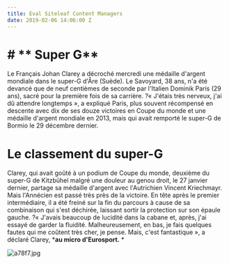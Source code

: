 ```yaml
---
title: Eval Siteleaf Content Managers
date: 2019-02-06 14:06:00 Z
---
```


# # ** Super G**

Le Français Johan Clarey a décroché mercredi une médaille d'argent mondiale dans le super-G d'Åre (Suède). Le Savoyard, 38 ans, n'a été devancé que de neuf centièmes de seconde par l'Italien Dominik Paris (29 ans), sacré pour la première fois de sa carrière. ?« J'étais très nerveux, j'ai dû attendre longtemps », a expliqué Paris, plus souvent récompensé en descente avec dix de ses douze victoires en Coupe du monde et une médaille d'argent mondiale en 2013, mais qui avait remporté le super-G de Bormio le 29 décembre dernier.
# **Le classement du super-G**

Clarey, qui avait goûté à un podium de Coupe du monde, deuxième du super-G de Kitzbühel malgré une douleur au genou droit, le 27 janvier dernier, partage sa médaille d'argent avec l'Autrichien Vincent Kriechmayr. Mais l'Annécien est passé très près de la victoire. En tête après le premier intermédiaire, il a été freiné sur la fin du parcours à cause de sa combinaison qui s'est déchirée, laissant sortir la protection sur son épaule gauche. ?« J'avais beaucoup de lucidité dans la cabane et, après, j'ai essayé de garder la fluidité. Malheureusement, en bas, je fais quelques fautes qui me coûtent très cher, je pense. Mais, c'est fantastique », a déclaré Clarey, ***au micro d'Eurosport.** *


![a78f7.jpg](/uploads/a78f7.jpg)
